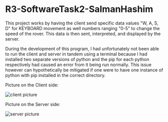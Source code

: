 # R3-SoftwareTask2-SalmanHashim

This project works by having the client send specific data values "W, A, S, D" for KEYBOARD movement as well numbers ranging "0-5" to change the speed of the rover. This data is then sent, interpreted, and displayed by the server.

During the development of this program, I had unfortunately not been able to run the client and server in tandem using a terminal because I had installed two separate versions of python and the pip for each python respectively had caused an error from it being run normally. This issue however can hypothetically be mitigated if one were to have one instance of python with pip installed in the correct directory.


Picture on the Client side:

![client picture](https://user-images.githubusercontent.com/19658328/138537495-9d6887f4-863d-41a8-9f26-1cb48f74e155.png)

Picture on the Server side:

![server picture](https://user-images.githubusercontent.com/19658328/138537497-bad5228d-1a30-49ec-99b9-b21bd410b7f3.png)
